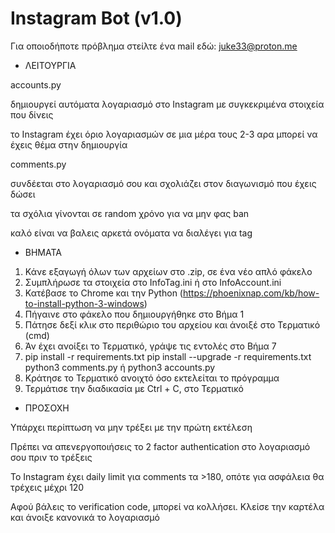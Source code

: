 # Instagram Bot (v1.0)

Για οποιοδήποτε πρόβλημα στείλτε ένα mail εδώ: juke33@proton.me

- ΛΕΙΤΟΥΡΓΙΑ

accounts.py

δημιουργεί αυτόματα λογαριασμό στο Instagram με συγκεκριμένα στοιχεία που δίνεις

το Instagram έχει όριο λογαριασμών σε μια μέρα τους 2-3 αρα μπορεί να έχεις θέμα στην δημιουργία

comments.py

συνδέεται στο λογαριασμό σου και σχολιάζει στον διαγωνισμό που έχεις δώσει

τα σχόλια γίνονται σε random χρόνο για να μην φας ban

καλό είναι να βαλεις αρκετά ονόματα να διαλέγει για tag

- ΒΗΜΑΤΑ

1. Κάνε εξαγωγή όλων των αρχείων στο .zip, σε ένα νέο απλό φάκελο
2. Συμπλήρωσε τα στοιχεία στο InfoTag.ini ή στο InfoAccount.ini
3. Κατέβασε το Chrome και την Python (https://phoenixnap.com/kb/how-to-install-python-3-windows)
4. Πήγαινε στο φάκελο που δημιουργήθηκε στο Βήμα 1
5. Πάτησε δεξί κλικ στο περιθώριο του αρχείου και άνοιξέ στο Τερματικό (cmd)
6. Άν έχει ανοίξει το Τερματικό, γράψε τις εντολές στο Βήμα 7
7.  pip install -r requirements.txt
    pip install --upgrade -r requirements.txt
    python3 comments.py ή python3 accounts.py
8. Κράτησε το Τερματικό ανοιχτό όσο εκτελείται το πρόγραμμα
9. Τερμάτισε την διαδικασία με Ctrl + C, στο Τερματικό

- ΠΡΟΣΟΧΗ

Υπάρχει περίπτωση να μην τρέξει με την πρώτη εκτέλεση

Πρέπει να απενεργοποιήσεις το 2 factor authentication στο λογαριασμό σου πριν το τρέξεις

Το Instagram έχει daily limit για comments τα >180, οπότε για ασφάλεια θα τρέχεις μέχρι 120

Αφού βάλεις το verification code, μπορεί να κολλήσει. Κλείσε την καρτέλα και άνοιξε κανονικά το λογαριασμό
